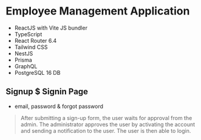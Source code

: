 # Employee Management Application

- ReactJS with Vite JS bundler
- TypeScript
- React Router 6.4
- Tailwind CSS
- NestJS
- Prisma
- GraphQL
- PostgreSQL 16 DB

## Signup $ Signin Page

- email, password & forgot password

> After submitting a sign-up form, the user waits for approval from the admin.
> The administrator approves the user by activating the account and sending a notification to the user.
> The user is then able to login.
